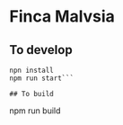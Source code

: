 # Finca Malvsia

## To develop

```
npn install
npm run start```

## To build
```
npm run build
```
